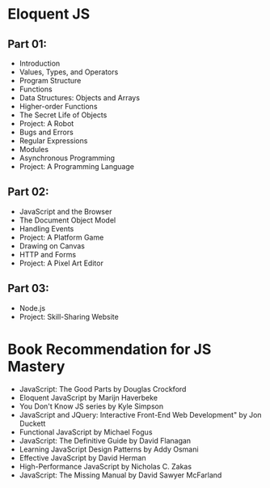 # Eloquent JS

## Part 01:

- Introduction
- Values, Types, and Operators
- Program Structure
- Functions
- Data Structures: Objects and Arrays
- Higher-order Functions
- The Secret Life of Objects
- Project: A Robot
- Bugs and Errors
- Regular Expressions
- Modules
- Asynchronous Programming
- Project: A Programming Language

## Part 02:

- JavaScript and the Browser
- The Document Object Model
- Handling Events
- Project: A Platform Game
- Drawing on Canvas
- HTTP and Forms
- Project: A Pixel Art Editor

## Part 03:

- Node.js
- Project: Skill-Sharing Website

# Book Recommendation for JS Mastery

- JavaScript: The Good Parts by Douglas Crockford
- Eloquent JavaScript by Marijn Haverbeke
- You Don't Know JS series by Kyle Simpson
- JavaScript and JQuery: Interactive Front-End Web Development" by Jon Duckett
- Functional JavaScript by Michael Fogus
- JavaScript: The Definitive Guide by David Flanagan
- Learning JavaScript Design Patterns by Addy Osmani
- Effective JavaScript by David Herman
- High-Performance JavaScript by Nicholas C. Zakas
- JavaScript: The Missing Manual by David Sawyer McFarland
